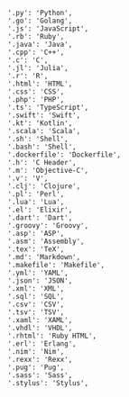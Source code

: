     '.py': 'Python',
    '.go': 'Golang',
    '.js': 'JavaScript',
    '.rb': 'Ruby',
    '.java': 'Java',
    '.cpp': 'C++',
    '.c': 'C',
    '.jl': 'Julia',
    '.r': 'R',
    '.html': 'HTML',
    '.css': 'CSS',
    '.php': 'PHP',
    '.ts': 'TypeScript',
    '.swift': 'Swift',
    '.kt': 'Kotlin',
    '.scala': 'Scala',
    '.sh': 'Shell',
    '.bash': 'Shell',
    '.dockerfile': 'Dockerfile',
    '.h': 'C Header',
    '.m': 'Objective-C',
    '.v': 'V',
    '.clj': 'Clojure',
    '.pl': 'Perl',
    '.lua': 'Lua',
    '.el': 'Elixir',
    '.dart': 'Dart',
    '.groovy': 'Groovy',
    '.asp': 'ASP',
    '.asm': 'Assembly',
    '.tex': 'TeX',
    '.md': 'Markdown',
    '.makefile': 'Makefile',
    '.yml': 'YAML',
    '.json': 'JSON',
    '.xml': 'XML',
    '.sql': 'SQL',
    '.csv': 'CSV',
    '.tsv': 'TSV',
    '.xaml': 'XAML',
    '.vhdl': 'VHDL',
    '.rhtml': 'Ruby HTML',
    '.erl': 'Erlang',
    '.nim': 'Nim',
    '.rexx': 'Rexx',
    '.pug': 'Pug',
    '.sass': 'Sass',
    '.stylus': 'Stylus',
